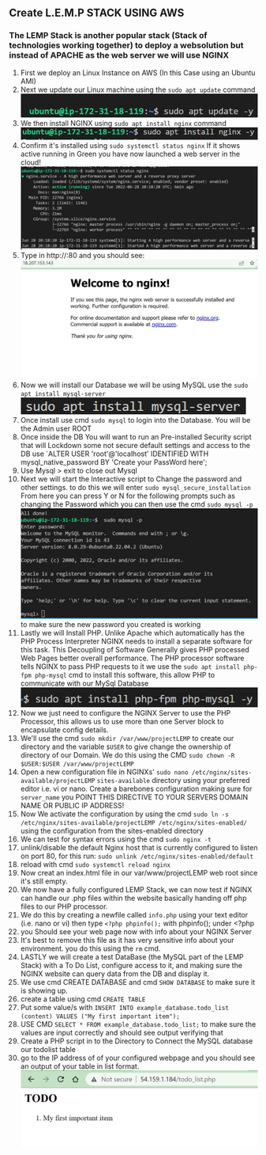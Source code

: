 ## Create L.E.M.P STACK USING AWS
### The LEMP Stack is another popular stack (Stack of technologies working together) to deploy a websolution but instead of APACHE as the web server we will use NGINX

1. First we deploy an Linux Instance on AWS (In this Case using an Ubuntu AMI)
2. Next we update our Linux machine using the `sudo apt update` command
![update cmd](sudoaptupdate.jpg)
3. We then install NGINX using `sudo apt install nginx` command 	![nginxinstall](sudoaptinstallnginx.jpg)
4. Confirm it's installed using `sudo systemctl status nginx` If it shows active running in Green you have now launched a web server in the cloud! ![NGINX Status](nginxrunning.jpg)
5. Type in http://<Public IP address of Instance running web server>:80 and you should see: ![NGINX Running from IP Address](nginxrunning2.jpg)
6. Now we will install our Database we will be using MySQL use the `sudo apt install mysql-server` ![DB Install](mysqlinstall.jpg)
7. Once install use cmd `sudo mysql` to login into the Database. You will be the Admin user ROOT
8. Once inside the DB  You will want to run an Pre-installed Security script that will Lockdown some not secure default settings and access to the DB use `ALTER USER 'root'@'localhost' IDENTIFIED WITH mysql_native_password BY 'Create your PassWord here'; 
9. Use Mysql > exit to close out Mysql
10. Next we will start the Interactive script to Change the password and other settings. to do this we will enter `sudo mysql_secure_installation`
From here you can press Y or N for the following prompts such as changing the Password which you can then use the cmd `sudo mysql -p` ![MySql-p](mysqlp.jpg) to make sure the new password you created is working 
11. Lastly we will Install PHP. Unlike Apache which automatically has the PHP Process Interpreter NGINX needs to install a separate software for this task. This Decoupling of Software Generally gives PHP processed Web Pages better overall performance. The PHP processor software tells NGINX to pass PHP requests to it we use the `sudo apt install php-fpm php-mysql` cmd to install this software, this allow PHP to communicate with our MySql Database ![PHP Install](phpinstall.jpg)
12. Now we just need to configure the NGINX Server to use the PHP Processor, this allows us to use more than one Server block to encapsulate config details. 
13. We'll use the cmd `sudo mkdir /var/www/projectLEMP` to create our directory and the variable `$USER` to give change the ownership of directory of our Domain. We do this using the CMD `sudo chown -R $USER:$USER /var/www/projectLEMP`
14. Open a new configuration file in NGINXs' `sudo nano /etc/nginx/sites-available/projectLEMP`  `sites-available`  directory using your preferred editor i.e. vi or nano. Create a barebones configuration making sure for `server_name` you POINT THIS DIRECTIVE TO YOUR SERVERS DOMAIN NAME OR PUBLIC IP ADDRESS!
15. Now We activate the configuration by using the cmd `sudo ln -s /etc/nginx/sites-available/projectLEMP /etc/nginx/sites-enabled/` using the configuration from the sites-enabled directory
16. We can test for syntax errors using the cmd `sudo nginx -t`
17. unlink/disable the default Nginx host that is currently configured to listen on port 80, for this run: `sudo unlink /etc/nginx/sites-enabled/default`
18. reload with cmd `sudo systemctl reload nginx`
19. Now creat an index.html file in our var/www/projectLEMP web root since it's still empty.
20. We now have a fully configured LEMP Stack, we can now test if NGINX can handle our .php files within the website basically handing off php files to our PHP processor. 
21. We do this by creating a newfile called `info.php` using your text editor (i.e. nano or vi) then type `<?php phpinfo();` with phpinfo(); under <?php
22. you Should see your web page now with info about your NGINX Server
23. It's best to remove this file as it has very sensitive info about your environment. you do this using the `rm` cmd. 
24. LASTLY we will create a test DataBase (the MySQL part of the LEMP Stack) with a To Do List, configure access to it, and making sure the NGINX website can query data from the DB and display it. 
25. We use cmd CREATE DATABASE and cmd `SHOW DATABASE` to make sure it is showing up. 
26. create a table using cmd `CREATE TABLE`
27. Put some value/s with `INSERT INTO example_database.todo_list (content) VALUES ("My first important item");`
28. USE CMD `SELECT * FROM example_database.todo_list;` to make sure the values are input correctly and should see output verifying that
29. Create a PHP script in to the Directory to Connect the MySQL database our todolist table
30. go to the IP address of of your configured webpage and you should see an output of your table in list format. ![todolistonwebpage](todolist1.jpg)